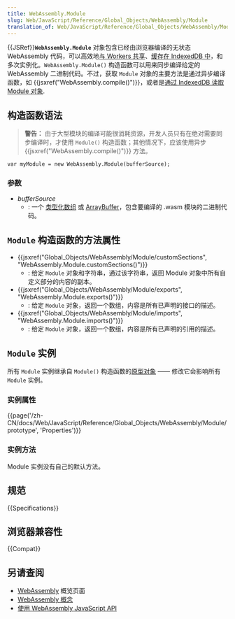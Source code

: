 ```yaml
---
title: WebAssembly.Module
slug: Web/JavaScript/Reference/Global_Objects/WebAssembly/Module
translation_of: Web/JavaScript/Reference/Global_Objects/WebAssembly/Module
---
```

{{JSRef}}**`WebAssembly.Module`** 对象包含已经由浏览器编译的无状态 WebAssembly 代码，可以高效地[与 Workers 共享](https://developer.mozilla.org/en-US/docs/Web/API/Worker/postMessage)、[缓存在 IndexedDB 中](https://developer.mozilla.org/en-US/docs/WebAssembly/Caching_modules)，和多次实例化。`WebAssembly.Module()` 构造函数可以用来同步编译给定的 WebAssembly 二进制代码。不过，获取 `Module` 对象的主要方法是通过异步编译函数，如 {{jsxref("WebAssembly.compile()")}}，或者是[通过 IndexedDB 读取 Module 对象](/en-US/docs/WebAssembly/Caching_modules).

## 构造函数语法

> **警告：** 由于大型模块的编译可能很消耗资源，开发人员只有在绝对需要同步编译时，才使用 `Module()` 构造函数；其他情况下，应该使用异步 {{jsxref("WebAssembly.compile()")}} 方法。

```plain
var myModule = new WebAssembly.Module(bufferSource);
```

### 参数

- _bufferSource_
  - : 一个 [类型化数组](https://developer.mozilla.org/en-US/docs/Web/JavaScript/Typed_arrays) 或 [ArrayBuffer](https://developer.mozilla.org/en-US/docs/Web/JavaScript/Reference/Global_Objects/ArrayBuffer)，包含要编译的 .wasm 模块的二进制代码。

## `Module` 构造函数的方法属性

- {{jsxref("Global_Objects/WebAssembly/Module/customSections", "WebAssembly.Module.customSections()")}}
  - : 给定 `Module` 对象和字符串，通过该字符串，返回 Module 对象中所有自定义部分的内容的副本。
- {{jsxref("Global_Objects/WebAssembly/Module/exports", "WebAssembly.Module.exports()")}}
  - : 给定 `Module` 对象，返回一个数组，内容是所有已声明的接口的描述。
- {{jsxref("Global_Objects/WebAssembly/Module/imports", "WebAssembly.Module.imports()")}}
  - : 给定 `Module` 对象，返回一个数组，内容是所有已声明的引用的描述。

## `Module` 实例

所有 `Module` 实例继承自 `Module()` 构造函数的[原型对象](/en-US/docs/Web/JavaScript/Reference/Global_Objects/WebAssembly/Module/prototype) —— 修改它会影响所有 `Module` 实例。

### 实例属性

{{page('/zh-CN/docs/Web/JavaScript/Reference/Global_Objects/WebAssembly/Module/prototype', 'Properties')}}

### 实例方法

Module 实例没有自己的默认方法。

## 规范

{{Specifications}}

## 浏览器兼容性

{{Compat}}

## 另请查阅

- [WebAssembly](/en-US/docs/WebAssembly) 概览页面
- [WebAssembly 概念](/en-US/docs/WebAssembly/Concepts)
- [使用 WebAssembly JavaScript API](/en-US/docs/WebAssembly/Using_the_JavaScript_API)
